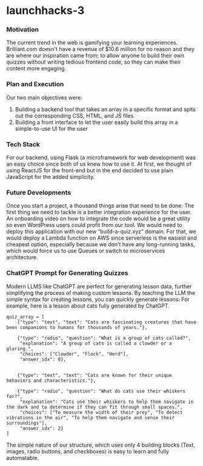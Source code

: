 # launchhacks-3

### Motivation
The current trend in the web is gamifying your learning experiences. Brilliant.com doesn't have a revenue of $10.6 million for no reason and they are where our inspiration came from; to allow anyone to build their own quizzes without writing tedious frontend code, so they can make their content more engaging.

### Plan and Execution
Our two main objectives were:
1. Building a backend tool that takes an array in a specific format and spits out the corresponding CSS, HTML, and JS files
2. Building a front interface to let the user easily build this array in a simple-to-use UI for the user


### Tech Stack
For our backend, using Flask (a microframework for web development) was an easy choice since both of us knew how to use it. At first, we thought of using ReactJS for the front-end but in the end decided to use plain JavaScript for the added simplicity.


### Future Developments
Once you start a project, a thousand things arise that need to be done. The first thing we need to tackle is a better integration experience for the user. An onboarding video on how to integrate the code would be a great utility so even WordPress users could profit from our tool. We would need to deploy this application with our new “build-a-quiz.xyz” domain. For that, we would deploy a Lambda function on AWS since serverless is the easiest and cheapest option, especially because we don’t have any long-running tasks, which would force us to use Queues or switch to microservices architecture.


### ChatGPT Prompt for Generating Quizzes
Modern LLMS like ChatGPT are perfect for generating lesson data, further simplifying the process of making custom lessons. By teaching the LLM the simple syntax for creating lessons, you can quickly generate lessons:
For example, here is a lesson about cats fully generated by ChatGPT.   
```
quiz_array = [
    {"type": "text", "text": "Cats are fascinating creatures that have been companions to humans for thousands of years."},
    
    {"type": "radio", "question": "What is a group of cats called?", 
     "explanation": "A group of cats is called a clowder or a glaring.", 
     "choices": ["Clowder", "Flock", "Herd"], 
     "answer_idx": 0},


    {"type": "text", "text": "Cats are known for their unique behaviors and characteristics."},
    
    {"type": "radio", "question": "What do cats use their whiskers for?", 
     "explanation": "Cats use their whiskers to help them navigate in the dark and to determine if they can fit through small spaces.", 
     "choices": ["To measure the width of their prey", "To detect vibrations in the air", "To help them navigate and sense their surroundings"], 
     "answer_idx": 2}
]
```
The simple nature of our structure, which uses only 4 building blocks (Text, images, radio buttons, and checkboxes) is easy to learn and fully automatable.



